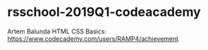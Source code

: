 # rsschool-2019Q1-codeacademy
Artem Balunda
HTML CSS Basics: https://www.codecademy.com/users/RAMP4/achievement
